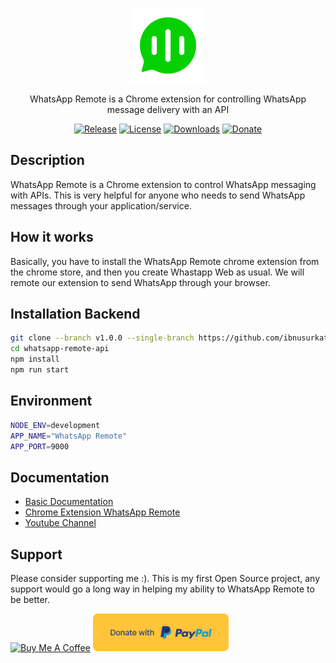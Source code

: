<p align="center">
  <a href="https://wr.whatspi.id/" target="blank"><img src="logo.svg" width="120" alt="WhatsApp Remote Logo" /></a>
</p>

<p align="center">WhatsApp Remote is a Chrome extension for controlling WhatsApp message delivery with an API</p>
<p align="center">
<a href="https://github.com/ibnusurkati/whatsapp-remote-api" target="_blank"><img src="https://img.shields.io/github/v/release/ibnusurkati/whatsapp-remote-api" alt="Release" style="height: 60px !important;width: 217px !important;" ></a>
<a href="https://github.com/ibnusurkati/whatsapp-remote-api" target="_blank"><img src="https://img.shields.io/github/license/ibnusurkati/whatsapp-remote-api" alt="License" style="height: 60px !important;width: 217px !important;" ></a>
<a href="https://github.com/ibnusurkati/whatsapp-remote-api" target="_blank"><img src="https://img.shields.io/github/downloads/ibnusurkati/whatsapp-remote-api/total" alt="Downloads" style="height: 60px !important;width: 217px !important;" ></a>
<a href="https://paypal.me/ibnusurkati" target="_blank"><img src="https://img.shields.io/badge/Donate-PayPal-ff3f59.svg" alt="Donate" style="height: 60px !important;width: 217px !important;" ></a>
</p>

## Description

WhatsApp Remote is a Chrome extension to control WhatsApp messaging with APIs. This is very helpful for anyone who needs to send WhatsApp messages through your application/service.

## How it works

Basically, you have to install the WhatsApp Remote chrome extension from the chrome store, and then you create Whastapp Web as usual. We will remote our extension to send WhatsApp through your browser.

## Installation Backend

```sh
git clone --branch v1.0.0 --single-branch https://github.com/ibnusurkati/whatsapp-remote-api.git
cd whatsapp-remote-api
npm install
npm run start
```

## Environment

```sh
NODE_ENV=development
APP_NAME="WhatsApp Remote"
APP_PORT=9000
```

## Documentation

- [Basic Documentation](https://rdkflfi00q.apidog.io/)
- [Chrome Extension WhatsApp Remote](https://chromewebstore.google.com/detail/woowa-crm/dmeikcpjjfommdlelokinhhmimlknlme)
- [Youtube Channel](https://www.youtube.com/watch?v=Pjq3auuZvC8&list=PLcisELNHgL1yVu7d8fCCtw0oI-tv6KHyi)

## Support

Please consider supporting me :). This is my first Open Source project, any support would go a long way in helping my ability to WhatsApp Remote to be better.

<p align="left">

<a href="https://www.buymeacoffee.com/ibnusurkati" target="_blank"><img src="https://cdn.buymeacoffee.com/buttons/v2/default-yellow.png" alt="Buy Me A Coffee" style="height: 60px !important;width: 217px !important;" ></a>
<a href="https://paypal.me/ibnusurkati" target="_blank"><img src="paypal.svg" alt="Donate with PayPal" style="height: 60px !important;width: 217px !important;" ></a>

</p>
